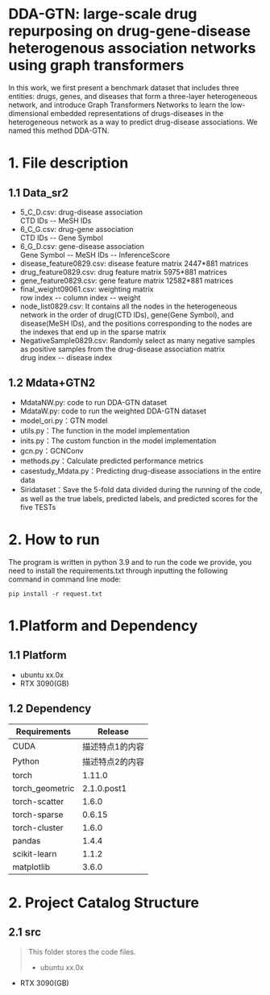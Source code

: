 DDA-GTN: large-scale drug repurposing on drug-gene-disease heterogenous association networks using graph transformers
==
In this work, we first present a benchmark dataset that includes three entities: drugs, genes, and diseases that form a three-layer heterogeneous network, and introduce Graph Transformers Networks to learn the low-dimensional embedded representations of drugs-diseases in the heterogeneous network as a way to predict drug-disease associations. We named this method DDA-GTN.
# 1. File description
## 1.1 Data_sr2
* 5_C_D.csv: drug-disease association <br>  CTD IDs -- MeSH IDs
* 6_C_G.csv: drug-gene association <br>  CTD IDs -- Gene Symbol
* 6_G_D.csv: gene-disease association <br>  Gene Symbol -- MeSH IDs -- InferenceScore
* disease_feature0829.csv: disease feature matrix 2447*881 matrices
* drug_feature0829.csv: drug feature matrix 5975*881 matrices
* gene_feature0829.csv: gene feature matrix 12582*881 matrices
* final_weight09061.csv: weighting matrix <br> row index -- column index -- weight
* node_list0829.csv: It contains all the nodes in the heterogeneous network in the order of drug(CTD IDs), gene(Gene Symbol), and disease(MeSH IDs), and the positions corresponding to the nodes are the indexes that end up in the sparse matrix
* NegativeSample0829.csv: Randomly select as many negative samples as positive samples from the drug-disease association matrix <br> drug index -- disease index
## 1.2 Mdata+GTN2
* MdataNW.py: code to run DDA-GTN dataset
* MdataW.py: code to run the weighted DDA-GTN dataset
* model_ori.py：GTN model
* utils.py：The function in the model implementation
* inits.py：The custom function in the model implementation
* gcn.py：GCNConv
* methods.py：Calculate predicted performance metrics
* casestudy_Mdata.py：Predicting drug-disease associations in the entire data
* Siridataset：Save the 5-fold data divided during the running of the code, as well as the true labels, predicted labels, and predicted scores for the five TESTs
# 2. How to run
The program is written in python 3.9 and to run the code we provide, you need to install the requirements.txt through inputting the following command in command line mode: <br> 
```
pip install -r request.txt
```
# 1.Platform and Dependency
## 1.1 Platform
- ubuntu xx.0x
- RTX 3090(GB)


## 1.2 Dependency
| Requirements      | Release                                |
| --------- | ----------------------------------- |
| CUDA     | 描述特点1的内容                     |
| Python     | 描述特点2的内容                     |
| torch     | 1.11.0                     |
| torch_geometric     | 2.1.0.post1                     |
| torch-scatter     | 1.6.0                     |
| torch-sparse     | 0.6.15                     |
| torch-cluster     | 1.6.0                     |
| pandas     | 1.4.4                     |
| scikit-learn     | 1.1.2                     |
| matplotlib     | 3.6.0                     |

# 2. Project Catalog Structure
## 2.1 src
> This folder stores the code files.
> - ubuntu xx.0x
- RTX 3090(GB)






